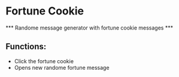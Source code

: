 # Fortune Cookie

*** Randome message generator with fortune cookie messages ***

## Functions:

* Click the fortune cookie
* Opens new randome fortune message
